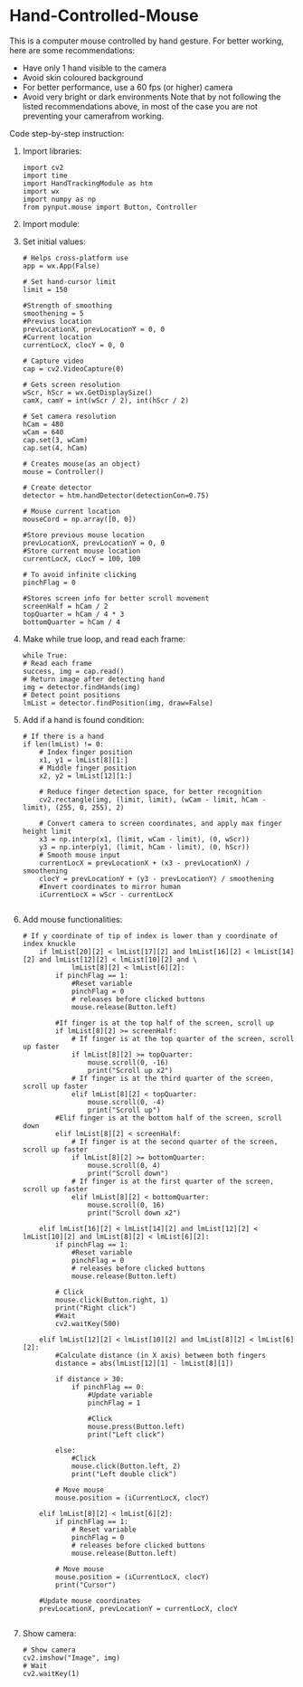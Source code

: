 # Hand-Controlled-Mouse
This is a computer mouse controlled by hand gesture.
For better working, here are some recommendations:
  - Have only 1 hand visible to the camera
  - Avoid skin coloured background
  - For better performance, use a 60 fps (or higher) camera
  - Avoid very bright or dark environments
Note that by not following the listed recommendations above, in most of the case you are not preventing your camerafrom working.

Code step-by-step instruction:
1. Import libraries:
    ```
    import cv2
    import time
    import HandTrackingModule as htm
    import wx
    import numpy as np
    from pynput.mouse import Button, Controller
    
2. Import module:

3. Set initial values:
    ```
    # Helps cross-platform use
    app = wx.App(False)

    # Set hand-cursor limit
    limit = 150

    #Strength of smoothing
    smoothening = 5
    #Previus location
    prevLocationX, prevLocationY = 0, 0
    #Current location
    currentLocX, clocY = 0, 0

    # Capture video
    cap = cv2.VideoCapture(0)

    # Gets screen resolution
    wScr, hScr = wx.GetDisplaySize()
    camX, camY = int(wScr / 2), int(hScr / 2)

    # Set camera resolution
    hCam = 480
    wCam = 640
    cap.set(3, wCam)
    cap.set(4, hCam)

    # Creates mouse(as an object)
    mouse = Controller()

    # Create detector
    detector = htm.handDetector(detectionCon=0.75)

    # Mouse current location
    mouseCord = np.array([0, 0])

    #Store previous mouse location
    prevLocationX, prevLocationY = 0, 0
    #Store current mouse location
    currentLocX, cLocY = 100, 100

    # To avoid infinite clicking
    pinchFlag = 0

    #Stores screen info for better scroll movement
    screenHalf = hCam / 2
    topQuarter = hCam / 4 * 3
    bottomQuarter = hCam / 4
    
4. Make while true loop, and read each frame:
    ```
    while True:
    # Read each frame
    success, img = cap.read()
    # Return image after detecting hand
    img = detector.findHands(img)
    # Detect point positions
    lmList = detector.findPosition(img, draw=False)
    
5. Add if a hand is found condition:
    ```
    # If there is a hand
    if len(lmList) != 0:
        # Index finger position
        x1, y1 = lmList[8][1:]
        # Middle finger position
        x2, y2 = lmList[12][1:]

        # Reduce finger detection space, for better recognition
        cv2.rectangle(img, (limit, limit), (wCam - limit, hCam - limit), (255, 0, 255), 2)

        # Convert camera to screen coordinates, and apply max finger height limit
        x3 = np.interp(x1, (limit, wCam - limit), (0, wScr))
        y3 = np.interp(y1, (limit, hCam - limit), (0, hScr))
        # Smooth mouse input
        currentLocX = prevLocationX + (x3 - prevLocationX) / smoothening
        clocY = prevLocationY + (y3 - prevLocationY) / smoothening
        #Invert coordinates to mirror human
        iCurrentLocX = wScr - currentLocX
        
7. Add mouse functionalities:
    ```
    # If y coordinate of tip of index is lower than y coordinate of index knuckle
        if lmList[20][2] < lmList[17][2] and lmList[16][2] < lmList[14][2] and lmList[12][2] < lmList[10][2] and \
                lmList[8][2] < lmList[6][2]:
            if pinchFlag == 1:
                #Reset variable
                pinchFlag = 0
                # releases before clicked buttons
                mouse.release(Button.left)

            #If finger is at the top half of the screen, scroll up
            if lmList[8][2] >= screenHalf:
                # If finger is at the top quarter of the screen, scroll up faster
                if lmList[8][2] >= topQuarter:
                    mouse.scroll(0, -16)
                    print("Scroll up x2")
                # If finger is at the third quarter of the screen, scroll up faster
                elif lmList[8][2] < topQuarter:
                    mouse.scroll(0, -4)
                    print("Scroll up")
            #Elif finger is at the bottom half of the screen, scroll down
            elif lmList[8][2] < screenHalf:
                # If finger is at the second quarter of the screen, scroll up faster
                if lmList[8][2] >= bottomQuarter:
                    mouse.scroll(0, 4)
                    print("Scroll down")
                # If finger is at the first quarter of the screen, scroll up faster
                elif lmList[8][2] < bottomQuarter:
                    mouse.scroll(0, 16)
                    print("Scroll down x2")

        elif lmList[16][2] < lmList[14][2] and lmList[12][2] < lmList[10][2] and lmList[8][2] < lmList[6][2]:
            if pinchFlag == 1:
                #Reset variable
                pinchFlag = 0
                # releases before clicked buttons
                mouse.release(Button.left)

            # Click
            mouse.click(Button.right, 1)
            print("Right click")
            #Wait
            cv2.waitKey(500)

        elif lmList[12][2] < lmList[10][2] and lmList[8][2] < lmList[6][2]:
            #Calculate distance (in X axis) between both fingers
            distance = abs(lmList[12][1] - lmList[8][1])

            if distance > 30:
                if pinchFlag == 0:
                    #Update variable
                    pinchFlag = 1

                    #Click
                    mouse.press(Button.left)
                    print("Left click")

            else:
                #Click
                mouse.click(Button.left, 2)
                print("Left double click")

            # Move mouse
            mouse.position = (iCurrentLocX, clocY)

        elif lmList[8][2] < lmList[6][2]:
            if pinchFlag == 1:
                # Reset variable
                pinchFlag = 0
                # releases before clicked buttons
                mouse.release(Button.left)

            # Move mouse
            mouse.position = (iCurrentLocX, clocY)
            print("Cursor")

        #Update mouse coordinates
        prevLocationX, prevLocationY = currentLocX, clocY
        
9. Show camera:
      ```
      # Show camera
      cv2.imshow("Image", img)
      # Wait
      cv2.waitKey(1)
